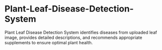 # Plant-Leaf-Disease-Detection-System
Plant Leaf Disease Detection System identifies diseases from uploaded leaf image, provides detailed descriptions, 
and recommends appropriate supplements to ensure optimal plant health.
